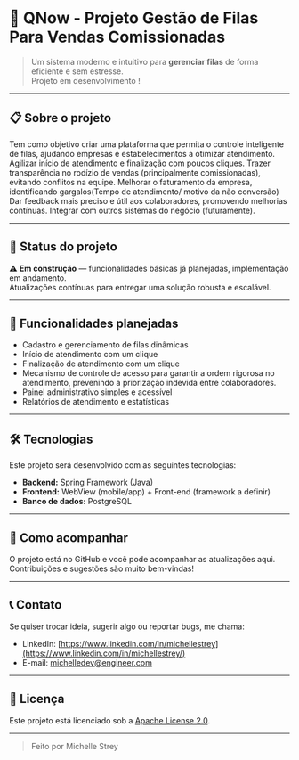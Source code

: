# 🚦 QNow - Projeto Gestão de Filas Para Vendas Comissionadas

> Um sistema moderno e intuitivo para **gerenciar filas** de forma eficiente e sem estresse.  
> Projeto em desenvolvimento !

---

## 📋 Sobre o projeto

Tem como objetivo criar uma plataforma que permita o controle inteligente de filas, ajudando empresas e estabelecimentos a otimizar atendimento.
Agilizar início de atendimento e finalização com poucos cliques.
Trazer transparência no rodízio de vendas (principalmente comissionadas), evitando conflitos na equipe.
Melhorar o faturamento da empresa, identificando gargalos(Tempo de atendimento/ motivo da não conversão)
Dar feedback mais preciso e útil aos colaboradores, promovendo melhorias contínuas.
Integrar com outros sistemas do negócio (futuramente).


---

## 🚧 Status do projeto

⚠️ **Em construção** — funcionalidades básicas já planejadas, implementação em andamento.  
Atualizações contínuas para entregar uma solução robusta e escalável.

---

## 🎯 Funcionalidades planejadas

- Cadastro e gerenciamento de filas dinâmicas  
- Início de atendimento com um clique
- Finalização de atendimento com um clique
- Mecanismo de controle de acesso para garantir a ordem rigorosa no atendimento,
  prevenindo a priorização indevida entre colaboradores.
- Painel administrativo simples e acessível  
- Relatórios de atendimento e estatísticas  

---

## 🛠 Tecnologias

Este projeto será desenvolvido com as seguintes tecnologias:

- **Backend:** Spring Framework (Java)  
- **Frontend:** WebView (mobile/app) + Front-end (framework a definir)  
- **Banco de dados:** PostgreSQL  

---

## 📌 Como acompanhar

O projeto está no GitHub e você pode acompanhar as atualizações aqui.  
Contribuições e sugestões são muito bem-vindas!

---

## 📞 Contato

Se quiser trocar ideia, sugerir algo ou reportar bugs, me chama:  

- LinkedIn: [https://www.linkedin.com/in/michellestrey](https://www.linkedin.com/in/michellestrey/)
- E-mail: [michelledev@engineer.com](michelledev@engineer.com)

---

## 📜 Licença

Este projeto está licenciado sob a [Apache License 2.0](./LICENSE.txt).

---

> Feito por Michelle Strey
